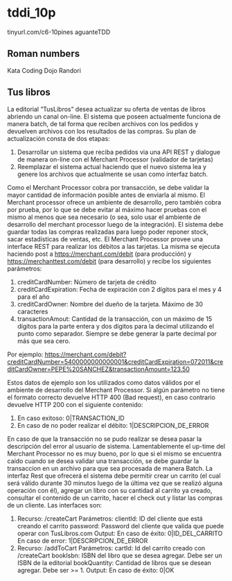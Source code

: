 # tddi_10p

tinyurl.com/c6-10pines
aguanteTDD

## Roman numbers
Kata
Coding Dojo
Randori

## Tus libros

La editorial “TusLibros” desea actualizar su oferta de ventas de libros abriendo un canal on-line.
El sistema que poseen actualmente funciona de manera batch, de tal forma que reciben archivos con los pedidos y devuelven archivos con los resultados de las compras. Su plan de actualización consta de dos etapas:

1) Desarrollar un sistema que reciba pedidos via una API REST y dialogue de manera on-line con el Merchant Processor (validador de tarjetas)
2) Reemplazar el sistema actual haciendo que el nuevo sistema lea y genere los archivos que actualmente se usan como interfaz batch.

Como el Merchant Processor cobra por transacción, se debe validar la mayor cantidad de información posible antes de enviarla al mismo.
El Merchant processor ofrece un ambiente de desarrollo, pero también cobra por prueba, por lo que se debe evitar al máximo hacer pruebas con el mismo al menos que sea necesario (o sea, solo usar el ambiente de desarrollo del merchant processor luego de la integración).
El sistema debe guardar todas las compras realizadas para luego poder reponer stock, sacar estadísticas de ventas, etc.
El Merchant Processor provee una interface REST para realizar los débitos a las tarjetas. La misma se ejecuta haciendo post a
https://merchant.com/debit
(para producción) y
https://merchanttest.com/debit
(para desarrollo) y recibe los siguientes parámetros:

1) creditCardNumber: Número de tarjeta de crédito
2) creditCardExpiration: Fecha de expiración con 2 dígitos para el mes y 4 para el año
3) creditCardOwner: Nombre del dueño de la tarjeta. Máximo de 30 caracteres
4) transactionAmout: Cantidad de la transacción, con un máximo de 15 dígitos para la parte entera y dos dígitos para la decimal utilizando el punto como separador. Siempre se debe generar la parte decimal por más que sea cero.

Por ejemplo:
https://merchant.com/debit?creditCardNumber=5400000000000001&creditCardExpiration=072011&creditCardOwner=PEPE%20SANCHEZ&transactionAmount=123.50

Estos datos de ejemplo son los utilizados como datos válidos por el ambiente de desarrollo del Merchant Processor.
Si algún parámetro no tiene el formato correcto devuelve HTTP 400 (Bad request), en caso contrario devuelve HTTP 200 con el siguiente contenido:

1) En caso exitoso: 0|TRANSACTION_ID
2) En caso de no poder realizar el débito: 1|DESCRIPCION_DE_ERROR

En caso de que la transacción no se pudo realizar se desea pasar la descripción del error al usuario de sistema.
Lamentablemente el up-time del Merchant Processor no es muy bueno, por lo que si el mismo se encuentra caído cuando se desea validar una transacción, se debe guardar la transaccion en un archivo para que sea procesada de manera Batch.
La interfaz Rest que ofrecerá el sistema debe permitir crear un carrito (el cual será válido durante 30 minutos luego de la última vez que se realizó alguna operación con él), agregar un libro con su cantidad al carrito ya creado, consultar el contenido de un carrito, hacer el check out y listar las compras de un cliente. Las interfaces son:

1) Recurso: /createCart
Parámetros:
clientId: ID del cliente que está creando el carrito
password: Password del cliente que valida que puede operar con TusLibros.com
Output:
En caso de éxito: 0|ID_DEL_CARRITO
En caso de error: 1|DESCRIPCION_DE_ERROR
2) Recurso: /addToCart
Parámetros:
cartId: Id del carrito creado con /createCart
bookIsbn: ISBN del libro que se desea agregar. Debe ser un ISBN de la editorial
bookQuantity: Cantidad de libros que se desean agregar. Debe ser >= 1.
Output:
En caso de éxito: 0|OK
